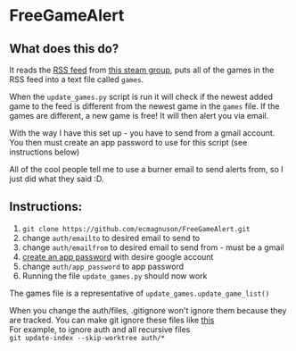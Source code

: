 # FreeGameAlert  

## What does this do?
It reads the [RSS feed](https://steamcommunity.com/groups/freegamesfinders/rss/) from [this steam group](https://steamcommunity.com/groups/freegamesfinders/announcements), puts all of the games in the RSS feed into a text file called `games`.  

When the `update_games.py` script is run it will check if the newest added game to the feed is different from the newest game in the `games` file. If the games are different, a new game is free! It will then alert you via email.  

With the way I have this set up - you have to send from a gmail account. You then must create an app password to use for this script (see instructions below)  

All of the cool people tell me to use a burner email to send alerts from, so I just did what they said :D.

## Instructions:  
1. `git clone https://github.com/ecmagnuson/FreeGameAlert.git`  
2. change `auth/emailto` to desired email to send to  
3. change `auth/emailfrom` to desired email to send from - must be a gmail  
4. [create an app password](https://support.google.com/accounts/answer/185833?hl=en) with desire google account  
5. change `auth/app_password` to app password  
6. Running the file `update_games.py` should now work  
  
The games file is a representative of `update_games.update_game_list()`  

  

When you change the auth/files, .gitignore won't ignore them because they are tracked. You can make git ignore these files like [this](https://stackoverflow.com/questions/1274057/how-do-i-make-git-forget-about-a-file-that-was-tracked-but-is-now-in-gitignore/20241145#20241145)  
For example, to ignore auth and all recursive files  
`git update-index --skip-worktree auth/*`
